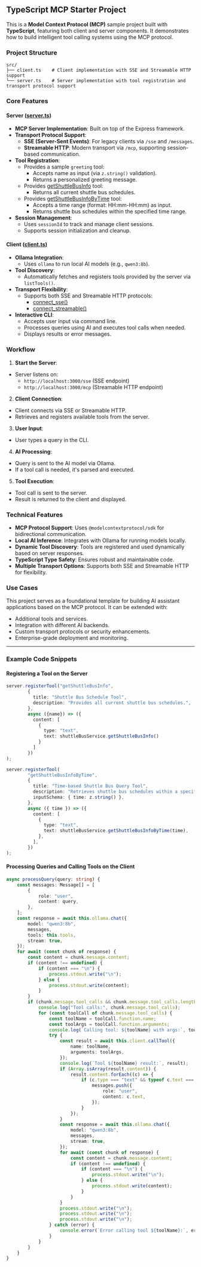 ## TypeScript MCP Starter Project

This is a **Model Context Protocol (MCP)** sample project built with **TypeScript**, featuring both client and server components. It demonstrates how to build intelligent tool calling systems using the MCP protocol.

### Project Structure

```
src/
├── client.ts    # Client implementation with SSE and Streamable HTTP support
└── server.ts    # Server implementation with tool registration and transport protocol support
```


### Core Features

#### Server ([server.ts](src/server.ts))

- **MCP Server Implementation**: Built on top of the Express framework.
- **Transport Protocol Support**:
  - **SSE (Server-Sent Events)**: For legacy clients via `/sse` and `/messages`.
  - **Streamable HTTP**: Modern transport via `/mcp`, supporting session-based communication.
- **Tool Registration**:
  - Provides a sample `greeting` tool:
    - Accepts name as input (via `z.string()` validation).
    - Returns a personalized greeting message.
  - Provides [getShuttleBusInfo](file://D:\AI\mcp\typescript-mcp-starter\src\server.ts#L45-L47) tool:
    - Returns all current shuttle bus schedules.
  - Provides [getShuttleBusInfoByTime](file://D:\AI\mcp\typescript-mcp-starter\src\server.ts#L49-L74) tool:
    - Accepts a time range (format: HH:mm-HH:mm) as input.
    - Returns shuttle bus schedules within the specified time range.
- **Session Management**:
  - Uses `sessionId` to track and manage client sessions.
  - Supports session initialization and cleanup.

#### Client ([client.ts](src/client.ts))

- **Ollama Integration**:
  - Uses `ollama` to run local AI models (e.g., `qwen3:8b`).
- **Tool Discovery**:
  - Automatically fetches and registers tools provided by the server via `listTools()`.
- **Transport Flexibility**:
  - Supports both SSE and Streamable HTTP protocols:
    - [connect_sse()](file://D:\AI\mcp\typescript-mcp-starter\src\client.ts#L66-L74)
    - [connect_streamable()](file://D:\AI\mcp\typescript-mcp-starter\src\client.ts#L76-L84)
- **Interactive CLI**:
  - Accepts user input via command line.
  - Processes queries using AI and executes tool calls when needed.
  - Displays results or error messages.

### Workflow

1. **Start the Server**:
- Server listens on:
  - `http://localhost:3000/sse` (SSE endpoint)
  - `http://localhost:3000/mcp` (Streamable HTTP endpoint)
2. **Client Connection**:
- Client connects via SSE or Streamable HTTP.
- Retrieves and registers available tools from the server.
3. **User Input**:
- User types a query in the CLI.
4. **AI Processing**:
- Query is sent to the AI model via Ollama.
- If a tool call is needed, it's parsed and executed.
5. **Tool Execution**:
- Tool call is sent to the server.
- Result is returned to the client and displayed.

### Technical Features

- **MCP Protocol Support**: Uses `@modelcontextprotocol/sdk` for bidirectional communication.
- **Local AI Inference**: Integrates with Ollama for running models locally.
- **Dynamic Tool Discovery**: Tools are registered and used dynamically based on server responses.
- **TypeScript Type Safety**: Ensures robust and maintainable code.
- **Multiple Transport Options**: Supports both SSE and Streamable HTTP for flexibility.

### Use Cases

This project serves as a foundational template for building AI assistant applications based on the MCP protocol. It can be extended with:

- Additional tools and services.
- Integration with different AI backends.
- Custom transport protocols or security enhancements.
- Enterprise-grade deployment and monitoring.

---

### Example Code Snippets

#### Registering a Tool on the Server

```ts
server.registerTool("getShuttleBusInfo",
        {
          title: "Shuttle Bus Schedule Tool",
          description: "Provides all current shuttle bus schedules.",
        },
        async ({name}) => ({
          content: [
            {
              type: "text",
              text: shuttleBusService.getShuttleBusInfo()
            }
          ]
        })
);

server.registerTool(
        "getShuttleBusInfoByTime",
        {
          title: "Time-based Shuttle Bus Query Tool",
          description: "Retrieves shuttle bus schedules within a specified time (format: HH:mm).",
          inputSchema: { time: z.string() },
        },
        async ({ time }) => ({
          content: [
            {
              type: "text",
              text: shuttleBusService.getShuttleBusInfoByTime(time),
            },
          ],
        })
);
```


#### Processing Queries and Calling Tools on the Client

```ts
async processQuery(query: string) {
    const messages: Message[] = [
        {
            role: "user",
            content: query,
        },
    ];
    const response = await this.ollama.chat({
        model: "qwen3:8b",
        messages,
        tools: this.tools,
        stream: true,
    });
    for await (const chunk of response) {
        const content = chunk.message.content;
        if (content !== undefined) {
            if (content === "\n") {
                process.stdout.write("\n");
            } else {
                process.stdout.write(content);
            }
        }
        if (chunk.message.tool_calls && chunk.message.tool_calls.length > 0) {
            console.log("Tool calls:", chunk.message.tool_calls);
            for (const toolCall of chunk.message.tool_calls) {
                const toolName = toolCall.function.name;
                const toolArgs = toolCall.function.arguments;
                console.log(`Calling tool: ${toolName} with args:`, toolArgs);
                try {
                    const result = await this.client.callTool({
                        name: toolName,
                        arguments: toolArgs,
                    });
                    console.log(`Tool ${toolName} result:`, result);
                    if (Array.isArray(result.content)) {
                        result.content.forEach((c) => {
                            if (c.type === "text" && typeof c.text === "string") {
                                messages.push({
                                    role: "user",
                                    content: c.text,
                                });
                            }
                        });
                    }
                    const response = await this.ollama.chat({
                        model: "qwen3:8b",
                        messages,
                        stream: true,
                    });
                    for await (const chunk of response) {
                        const content = chunk.message.content;
                        if (content !== undefined) {
                            if (content === "\n") {
                                process.stdout.write("\n");
                            } else {
                                process.stdout.write(content);
                            }
                        }
                    }
                    process.stdout.write("\n");
                    process.stdout.write("\n");
                    process.stdout.write("\n");
                } catch (error) {
                    console.error(`Error calling tool ${toolName}:`, error);
                }
            }
        }
    }
}
```